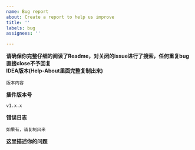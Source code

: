 ```yaml
---
name: Bug report
about: Create a report to help us improve
title: ''
labels: bug
assignees: ''

---
```


**请确保你完整仔细的阅读了Readme，对关闭的issue进行了搜索，任何重复bug直接close不予回复**  
**IDEA版本(Help-About里面完整复制出来)**  
```
版本内容
```
**插件版本号**  
```
v1.x.x
```
**错误日志**
```
如果有，请复制出来
```  
**这里描述你的问题**
```
```
